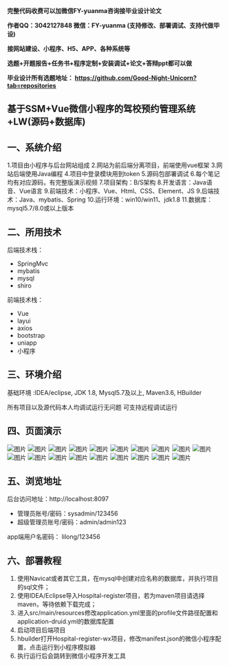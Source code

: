 
**完整代码收费可以加微信FY-yuanma咨询接毕业设计论文**

**作者QQ：3042127848 微信：FY-yuanma (支持修改、部署调试、支持代做毕设)**

**接网站建设、小程序、H5、APP、各种系统等**

**选题+开题报告+任务书+程序定制+安装调试+论文+答辩ppt都可以做**

**毕业设计所有选题地址： https://github.com/Good-Night-Unicorn?tab=repositories**

## 基于SSM+Vue微信小程序的驾校预约管理系统+LW(源码+数据库)

## 一、系统介绍
1.项目由小程序与后台网站组成
2.网站为前后端分离项目，前端使用vue框架
3.网站后端使用Java编程
4.项目中登录模块用到token
5.源码包部署调试
6.每个笔记均有对应源码，有完整版演示视频
7.项目架构：B/S架构
8.开发语言：Java语音、Vue语言
9.前端技术：小程序、Vue、Html、CSS、Element、JS
9.后端技术：Java、mybatis、Spring
10.运行环境：win10/win11、jdk1.8
11.数据库：mysql5.7/8.0或以上版本
## 二、所用技术

后端技术栈：

- SpringMvc
- mybatis
- mysql
- shiro


前端技术栈：
- Vue
- layui
- axios
- bootstrap
- uniapp
- 小程序

## 三、环境介绍

基础环境 :IDEA/eclipse, JDK 1.8, Mysql5.7及以上, Maven3.6, HBuilder

所有项目以及源代码本人均调试运行无问题 可支持远程调试运行

## 四、页面演示
![图片](https://github.com/user-attachments/assets/1765a9d9-72b6-4fe0-b5aa-9e1df14f915e)
![图片](https://github.com/user-attachments/assets/82bd5450-201a-4b32-bd36-2fd4f19cd1eb)
![图片](https://github.com/user-attachments/assets/fd4d2ecd-5d79-4879-a615-2e809212af5a)
![图片](https://github.com/user-attachments/assets/c7e34dee-034a-4459-b958-2c9899778dfc)
![图片](https://github.com/user-attachments/assets/7c57ecf7-2d61-4a63-84ce-c3660dbab2ca)
![图片](https://github.com/user-attachments/assets/207f9e36-a8eb-410d-8e6c-aa0f14413e0e)
![图片](https://github.com/user-attachments/assets/38e11512-9989-48bd-92e6-5bd86b891b20)
![图片](https://github.com/user-attachments/assets/c4b6cd93-28ef-43ff-b95f-70785ce47bea)
![图片](https://github.com/user-attachments/assets/4bc761de-9172-4d40-a1df-4a907452c271)
![图片](https://github.com/user-attachments/assets/aed5c7ab-ea8a-4c3a-84c1-ae205ccf5ce2)
![图片](https://github.com/user-attachments/assets/d9975c7e-4e97-4cfc-aa78-0009eec3e1ee)
![图片](https://github.com/user-attachments/assets/6eff54d9-93fb-407b-8a51-0f9305713435)
![图片](https://github.com/user-attachments/assets/093fbf43-6b17-48d2-bb6f-50027ce95f4e)
![图片](https://github.com/user-attachments/assets/f08be9c4-f4f7-4e7f-b2ee-3d42b1212910)
![图片](https://github.com/user-attachments/assets/1afaadf5-80a7-49cf-a67a-9412fc2e9caf)
![图片](https://github.com/user-attachments/assets/fb727adc-485c-41d6-a1f2-725c4630e136)
![图片](https://github.com/user-attachments/assets/33ba00dc-e4c9-49e4-abcc-80bc805c5307)
![图片](https://github.com/user-attachments/assets/4dcca919-f3a0-4ebf-ad0d-28c35682b5fe)
![图片](https://github.com/user-attachments/assets/fe7276fd-96cc-46bb-a9a8-3a9af3e832df)


## 五、浏览地址

后台访问地址：http://localhost:8097
- 管理员账号/密码：sysadmin/123456
- 超级管理员账号/密码：admin/admin123

app端用户名密码：
lilong/123456

## 六、部署教程

1. 使用Navicat或者其它工具，在mysql中创建对应名称的数据库，并执行项目的sql文件；
2. 使用IDEA/Eclipse导入Hospital-register项目，若为maven项目请选择maven，等待依赖下载完成；
3. 进入src/main/resources修改application.yml里面的profile文件路径配置和application-druid.yml的数据库配置
4. 启动项目后端项目
5. hbuilder打开Hospital-register-wx项目，修改manifest.json的微信小程序配置，点击运行到小程序模拟器
6. 执行运行后会跳转到微信小程序开发工具
